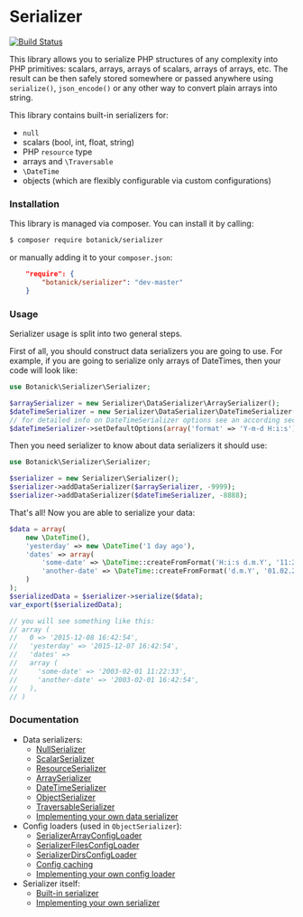 # Serializer

[![Build Status](https://travis-ci.org/Botanick/serializer.svg?branch=master)](https://travis-ci.org/Botanick/serializer)

This library allows you to serialize PHP structures of any complexity into PHP primitives: scalars, arrays, arrays of scalars, arrays of arrays, etc. The result can be then safely stored somewhere or passed anywhere using `serialize()`, `json_encode()` or any other way to convert plain arrays into string.

This library contains built-in serializers for:

- `null`
- scalars (bool, int, float, string)
- PHP `resource` type
- arrays and `\Traversable`
- `\DateTime`
- objects (which are flexibly configurable via custom configurations)

### Installation

This library is managed via composer. You can install it by calling:

```sh
$ composer require botanick/serializer
```

or manually adding it to your `composer.json`:

```json
    "require": {
        "botanick/serializer": "dev-master"
    }
```

### Usage

Serializer usage is split into two general steps.

First of all, you should construct data serializers you are going to use. For example, if you are going to serialize only arrays of DateTimes, then your code will look like:

```php
use Botanick\Serializer\Serializer;

$arraySerializer = new Serializer\DataSerializer\ArraySerializer();
$dateTimeSerializer = new Serializer\DataSerializer\DateTimeSerializer();
// for detailed info on DateTimeSerializer options see an according section
$dateTimeSerializer->setDefaultOptions(array('format' => 'Y-m-d H:i:s'));
```

Then you need serializer to know about data serializers it should use:

```php
use Botanick\Serializer\Serializer;

$serializer = new Serializer\Serializer();
$serializer->addDataSerializer($arraySerializer, -9999);
$serializer->addDataSerializer($dateTimeSerializer, -8888);
```

That's all! Now you are able to serialize your data:

```php
$data = array(
    new \DateTime(),
    'yesterday' => new \DateTime('1 day ago'),
    'dates' => array(
        'some-date' => \DateTime::createFromFormat('H:i:s d.m.Y', '11:22:33 01.02.2003'),
        'another-date' => \DateTime::createFromFormat('d.m.Y', '01.02.2003')
    )
);
$serializedData = $serializer->serialize($data);
var_export($serializedData);

// you will see something like this:
// array (
//   0 => '2015-12-08 16:42:54',
//   'yesterday' => '2015-12-07 16:42:54',
//   'dates' => 
//   array (
//     'some-date' => '2003-02-01 11:22:33',
//     'another-date' => '2003-02-01 16:42:54',
//   ),
// )
```

### Documentation

- Data serializers:
    - [NullSerializer](doc/Serializer/DataSerializer/NullSerializer.md)
    - [ScalarSerializer](doc/Serializer/DataSerializer/ScalarSerializer.md)
    - [ResourceSerializer](doc/Serializer/DataSerializer/ResourceSerializer.md)
    - [ArraySerializer](doc/Serializer/DataSerializer/ArraySerializer.md)
    - [DateTimeSerializer](doc/Serializer/DataSerializer/DateTimeSerializer.md)
    - [ObjectSerializer](doc/Serializer/DataSerializer/ObjectSerializer.md)
    - [TraversableSerializer](doc/Serializer/DataSerializer/TraversableSerializer.md)
    - [Implementing your own data serializer](doc/Serializer/DataSerializer/YourOwn.md)
- Config loaders (used in `ObjectSerializer`):
    - [SerializerArrayConfigLoader](doc/Config/SerializerArrayConfigLoader.md)
    - [SerializerFilesConfigLoader](doc/Config/SerializerFilesConfigLoader.md)
    - [SerializerDirsConfigLoader](doc/Config/SerializerDirsConfigLoader.md)
    - [Config caching](doc/Config/YourOwn.md)
    - [Implementing your own config loader](doc/Config/YourOwn.md)
- Serializer itself:
    - [Built-in serializer](doc/Serializer/Serializer.md)
    - [Implementing your own serializer](doc/Serializer/YourOwn.md)
